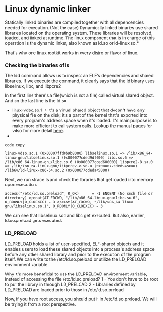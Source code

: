 # Linux dynamic linker
Statically linked binaries are compiled together with all dependencies needed for execution. (Not the case)
Dynamically linked binaries use shared libraries located on the operating system. These libraries will be resolved, loaded, and linked at runtime. The linux component that is in charge of this operation is the dynamic linker,
 also known as ld.so or ld-linux.so.*

That's why one linux rootkit works in every distro or flavor of linux.

### Checking the binaries of ls

The ldd command allows us to inspect an ELF's dependencies and shared libraries.
If we execute the command, it clearly says that the ld binary uses libselinux, libc, and libpcre2

In the first line there's a file(which is not a file) called virtual shared object.
And on the last line is the ld.so
- linux-vdso.so.1 -> It's a virtual shared object that doesn't have any physical file on the disk; it's a part 
of the kernel that's exported into every program's address space when it's loaded. It's main purpose is to make more efficient to call system calls. Lookup the manual pages for vdso for more detail [here](https://man7.org/linux/man-pages/man7/vdso.7.html).
-  
`code copy`

`
linux-vdso.so.1 (0x00007ffd0b9b8000)
libselinux.so.1 => /lib/x86_64-linux-gnu/libselinux.so.1 (0x000077cded9df000)
libc.so.6 => /lib/x86_64-linux-gnu/libc.so.6 (0x000077cded600000)
libpcre2-8.so.0 => /lib/x86_64-linux-gnu/libpcre2-8.so.0 (0x000077cded945000)
/lib64/ld-linux-x86-64.so.2 (0x000077cdeda45000)
`

Next, we run strace ls and check the libraries that get loaded into memory upon execution.


`
access("/etc/ld.so.preload", R_OK)      = -1 ENOENT (No such file or directory)
openat(AT_FDCWD, "/lib/x86_64-linux-gnu/libc.so.6", O_RDONLY|O_CLOEXEC) = 3
openat(AT_FDCWD, "/lib/x86_64-linux-gnu/libselinux.so.1", O_RDONLY|O_CLOEXEC) = 3
`

We can see that libselinux.so.1 and libc get executed. But also, earlier, ld.so.preload gets executed.

### LD_PRELOAD
LD_PRELOAD holds a list of user-specified, ELF-shared objects and it enables users to load these shared objects into
a process's address space before any other shared library and prior to the execution of the program itself.
We can write to the /etc/ld.so.preload or utilize the LD_PRELOAD environment variable.

Why it's more beneficial to use the LD_PRELOAD environment variable, instead of accessing the file /etc/ld.so.preload?
1 - You don't have to be root to put the library in through LD_PRELOAD
2 - Libraries defined by LD_PRELOAD are loaded prior to those in /etc/ld.so.preload

Now, if you have root access, you should put it in /etc/ld.so.preload.
We will be trying it from a root perspective.



